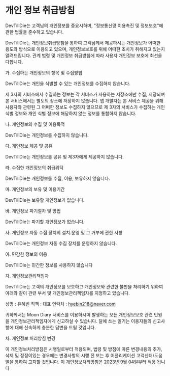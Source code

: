 # **개인 정보 취급방침**

DevTillDie는 고객님의 개인정보를 중요시하며, "정보통신망 이용촉진 및 정보보호"에 관한 법률을 준수하고 있습니다.

DevTillDie는 개인정보취급방침을 통하여 고객님께서 제공하시는 개인정보가 어떠한 용도와 방식으로 이용되고 있으며, 개인정보보호를 위해 어떠한 조치가 취해지고 있는지 알려드립니다. 관계 법령 및 개인정보 취급방침에 따라 사용자 개인정보 보호에 최선을 다합니다.

가. 수집하는 개인정보의 항목 및 수집방법

DevTillDie는 개인을 식별할 수 있는 개인정보를 수집하지 않습니다. 

제 3자의 서비스에서 수집하는 정보는 각 서비스가 사용하는 저장소에만 수집, 저장되며 본 서비스에서는 별도의 장소에 저장하지 않습니다. 앱 개발자는 본 서비스 제공을 위해 사용자와 관련된 그 어떠한 정보도 수집하지 않으므로 제 3자의 서비스가 수집하는 개인 식별 정보와 개인 식별 정보에 해당하지 않는 정보를 통합하지 않습니다.

나. 개인정보의 수집 및 이용목적

DevTillDie는 개인정보를 수집하지 않습니다. 

다. 개인정보 제공 및 공유

DevTillDie는 개인정보를 공유 및 제3자에게 제공하지 않습니다.

라. 수집한 개인정보의 취급위탁

DevTillDie는 개인정보를 수집, 이용, 보유하지 않습니다.

마. 개인정보의 보유 및 이용기간

DevTillDie는 보유할 개인정보가 없습니다.

바. 개인정보 파기절차 및 방법

DevTillDie는 파기할 개인정보가 없습니다.

사. 개인정보 자동 수집 장치의 설치․운영 및 그 거부에 관한 사항

DevTillDie는 개인정보 자동 수집 장치를 운영하지 않습니다.

아. 민감한 정보의 이용

DevTillDie는 민간한 정보를 사용하지 않습니다

자. 개인정보관리책임자

DevTillDie는 고객의 개인정보를 보호하고 개인정보와 관련한 불만을 처리하기 위하여 아래와 같이 관련 부서 및 개인정보관리책임자를 지정하고 있습니다.

성명 : 유혜빈 직책 : 대표 연락처 : hyebin218@naver.com

귀하께서는 Moon Diary 서비스를 이용하시며 발생하는 모든 개인정보보호 관련 민원을 개인정보관리책임자에게 신고하실 수 있습니다. 달에 쓰는 일기는 이용자들의 신고사항에 대해 신속하게 충분한 답변을 드릴 것입니다.

차. 개인정보 처리방침 변경

이 개인정보처리방침은 시행일로부터 적용되며, 법령 및 방침에 따른 변경내용의 추가, 삭제 및 정정이있는 경우에는 변경사항의 시행 전 또는 후 어플리케이션 고객센터/도움말을 통하여 고지할 것입니다. 이 개인정보처리방침은 2023년 9월 04일부터 적용 됩니다
